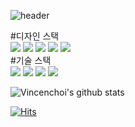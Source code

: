 
![header](https://capsule-render.vercel.app/api?type=wave&color=auto&height=300&section=header&text=Vincenchoi&=capsule%20render&fontSize=90)

#디자인 스택 <br>
<img src="https://img.shields.io/badge/Adobe Photoshop-31A8FF?style=for-the-badge&logo=Adobe Photoshop&logoColor=white"> <img src="https://img.shields.io/badge/Adobe Illustrator-FF9A00?style=for-the-badge&logo=Adobe Illustrator&logoColor=white"> <img src="https://img.shields.io/badge/Adobe Indesign-FF3366?style=for-the-badge&logo=Figma&logoColor=white"> <img src="https://img.shields.io/badge/Figma-F24E1E?style=for-the-badge&logo=Figma&logoColor=white"> <img src="https://img.shields.io/badge/Rhinoceros-801010?style=for-the-badge&logo=Rhinoceros&logoColor=white">
<br>
#기술 스택 <br>
<img src="https://img.shields.io/badge/C-A8B9CC?style=for-the-badge&logo=C&logoColor=white"> <img src="https://img.shields.io/badge/C++-00599C?style=for-the-badge&logo=C++&logoColor=white"> <img src="https://img.shields.io/badge/JavaScript-F7DF1E?style=for-the-badge&logo=JavaScript&logoColor=white"> <img src="https://img.shields.io/badge/Fullter-02569B?style=for-the-badge&logo=Flutter&logoColor=white">

![Vincenchoi's github stats](https://github-readme-stats.vercel.app/api?username=Vincenchoi&show_icons=true&hide_border=true)

[![Hits](https://hits.seeyoufarm.com/api/count/incr/badge.svg?url=https%3A%2F%2Fgithub.com%2FVincenchoi%2FVincenchoi&count_bg=%23A2A2A2&title_bg=%23555555&icon=&icon_color=%23E7E7E7&title=hits&edge_flat=false)](https://hits.seeyoufarm.com)
